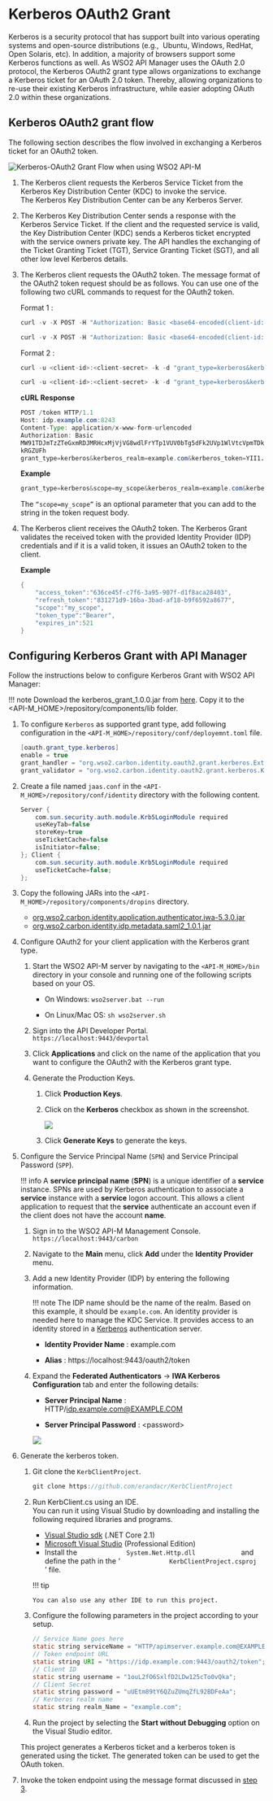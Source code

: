 # Kerberos OAuth2 Grant

Kerberos is a security protocol that has support built into various operating systems and open-source distributions (e.g.,  Ubuntu, Windows, RedHat, Open Solaris, etc). In addition, a majority of browsers support some Kerberos functions as well. As WSO2 API Manager uses the OAuth 2.0 protocol, the Kerberos OAuth2 grant type allows organizations to exchange a Kerberos ticket for an OAuth 2.0 token. Thereby, allowing organizations to re-use their existing Kerberos infrastructure, while easier adopting OAuth 2.0 within these organizations.

## Kerberos OAuth2 grant flow

The following section describes the flow involved in exchanging a Kerberos ticket for an OAuth2 token.

![Kerberos-OAuth2 Grant Flow when using WSO2 API-M]({{base_path}}/assets/img/learn/kerberos-grant-flow.png)

1.  The Kerberos client requests the Kerberos Service Ticket from the Kerberos Key Distribution Center (KDC) to invoke the service.
    The Kerberos Key Distribution Center can be any Kerberos Server.
2.  The Kerberos Key Distribution Center sends a response with the Kerberos Service Ticket.
    If the client and the requested service is valid, the Key Distribution Center (KDC) sends a Kerberos ticket encrypted with the service owners private key. The API handles the exchanging of the Ticket Granting Ticket (TGT), Service Granting Ticket (SGT), and all other low level Kerberos details.
3.  <p id="kerberos-grant-token-request">
    The Kerberos client requests the OAuth2 token.
    The message format of the OAuth2 token request should be as follows.
    You can use one of the following two cURL commands to request for the OAuth2 token.
    </p>
    
    Format 1 :
    
    ``` java tab="Format"
    curl -v -X POST -H "Authorization: Basic <base64-encoded(client-id:client-secret)>" -k -d "grant_type=kerberos&kerberos_realm=<kerberos-realm>&kerberos_token=<kerberos-token>&scope=<scope>" -H "Content-Type:application/x-www-form-urlencoded" https://localhost:8243/token
    ``` 
    
    ``` java tab="Example"
    curl -v -X POST -H "Authorization: Basic <base64-encoded(client-id:client-secret)>" -k -d "grant_type=kerberos&kerberos_realm=example.com&kerberos_token=YII1...&scope=my_scope" -H "Content-Type:application/x-www-form-urlencoded" https://localhost:8243/token
    ```   

    Format 2 :

    ``` java tab="Format"
    curl -u <client-id>:<client-secret> -k -d "grant_type=kerberos&kerberos_realm=<kerberos-realm>&kerberos_token=<kerberos-token>&scope=<scope>" -H "Content-Type:application/x-www-form-urlencoded" https://localhost:8243/token
    ```
    
    ``` java tab="Example"
    curl -u <client-id>:<client-secret> -k -d "grant_type=kerberos&kerberos_realm=example.com&kerberos_token=YII1...&scope=my_scope" -H "Content-Type:application/x-www-form-urlencoded" https://localhost:8243/token
    ```  

    **cURL Response**

    ``` java
    POST /token HTTP/1.1
    Host: idp.example.com:8243
    Content-Type: application/x-www-form-urlencoded
    Authorization: Basic
    MW91TDJmTzZTeGxmRDJMRHcxMjVjVG8wdlFrYTp1VUV0bTg5dFk2UVp1WlVtcVpmTDkyQ
    kRGZUFh
    grant_type=kerberos&kerberos_realm=example.com&kerberos_token=YII1...
    ```

    **Example**

    ``` java
    grant_type=kerberos&scope=my_scope&kerberos_realm=example.com&kerberos_token=YII1...
    ```

    The `“scope=my_scope”` is an optional parameter that you can add to the string in the token request body.

4.  The Kerberos client receives the OAuth2 token.
    The Kerberos Grant validates the received token with the provided Identity Provider (IDP) credentials and if it is a valid token, it issues an OAuth2 token to the client.

    **Example**

    ``` java
    {  
        "access_token":"636ce45f-c7f6-3a95-907f-d1f8aca28403",
        "refresh_token":"831271d9-16ba-3bad-af18-b9f6592a8677",
        "scope":"my_scope",
        "token_type":"Bearer",
        "expires_in":521
    }
    ```

## Configuring Kerberos Grant with API Manager

Follow the instructions below to configure Kerberos Grant with WSO2 API Manager:

!!! note
    Download the kerberos_grant_1.0.0.jar from [here]({{base_path}}/assets/attachments/learn/kerberos-grant-1.0.0.jar). 
    Copy it to the <API-M_HOME>/repository/components/lib folder.


1.  To configure `Kerberos` as supported grant type, add following configuration in the `<API-M_HOME>/repository/conf/deployemnt.toml` file.

    ``` java
    [oauth.grant_type.kerberos]
    enable = true
    grant_handler = "org.wso2.carbon.identity.oauth2.grant.kerberos.ExtendedKerberosGrant"
    grant_validator = "org.wso2.carbon.identity.oauth2.grant.kerberos.KerberosGrantValidator"
    ```

2.  Create a file named `jaas.conf` in the `<API-M_HOME>/repository/conf/identity` directory with the following content.

    ``` java
    Server {
        com.sun.security.auth.module.Krb5LoginModule required
        useKeyTab=false
        storeKey=true
        useTicketCache=false
        isInitiator=false;
    }; Client {
        com.sun.security.auth.module.Krb5LoginModule required
        useTicketCache=false;
    };
    ```

3.  Copy the following JARs into the `<API-M_HOME>/repository/components/dropins` directory.

    - [org.wso2.carbon.identity.application.authenticator.iwa-5.3.0.jar]({{base_path}}/assets/attachments/learn/org.wso2.carbon.identity.application.authenticator.iwa-5.3.0.jar)                       
    - [org.wso2.carbon.identity.idp.metadata.saml2_1.0.1.jar]({{base_path}}/assets/attachments/learn/org.wso2.carbon.identity.idp.metadata.saml2_1.0.1.jar)
4.  Configure OAuth2 for your client application with the Kerberos grant type.

    1.  Start the WSO2 API-M server by navigating to the `<API-M_HOME>/bin` directory in your console and running one of the following scripts based on your OS.

        -   On Windows: `wso2server.bat --run`

        -   On Linux/Mac OS: `sh wso2server.sh`

    2.  Sign into the API Developer Portal. `https://localhost:9443/devportal`

    3.  Click **Applications** and click on the name of the application that you want to configure the OAuth2 with the Kerberos grant type.

    4.  Generate the Production Keys.

        1.  Click **Production Keys**.

        2.  Click on the **Kerberos** checkbox as shown in the screenshot.

            [![]({{base_path}}/assets/img/learn/kerberos-grant-application.png)]({{base_path}}/assets/img/learn/kerberos-grant-application.png)

        3.  Click **Generate Keys** to generate the keys.

5.  Configure the Service Principal Name (`SPN`) and Service Principal Password (`SPP`).

    !!! info
        A **service principal name** (**SPN**) is a unique identifier of a **service** instance. 
        SPNs are used by Kerberos authentication to associate a **service** instance with a **service** logon account. 
        This allows a client application to request that the **service** authenticate an account even if the client does not have the account **name**.


    1.  Sign in to the WSO2 API-M Management Console. `https://localhost:9443/carbon            `

    2.  Navigate to the **Main** menu, click **Add** under the **Identity Provider** menu.

    3.  Add a new Identity Provider (IDP) by entering the following information.

        !!! note
            The IDP name should be the name of the realm. Based on this example, it should be `example.com`. 
            An identity provider is needed here to manage the KDC Service. 
            It provides access to an identity stored in a [Kerberos](http://web.mit.edu/kerberos/) authentication server.


        -   **Identity Provider Name** : example.com

        -   **Alias** : https://localhost:9443/oauth2/token

    4. Expand the **Federated Authenticators** -> **IWA Kerberos Configuration** tab and enter the following details:

        -   **Server Principal Name** : HTTP/idp.example.com@EXAMPLE.COM

        -   **Server Principal Password** : &lt;password&gt;

        [![]({{base_path}}/assets/img/learn/kerberos-grant-idp.png)]({{base_path}}/assets/img/learn/kerberos-grant-idp.png)

5.  Generate the kerberos token.

    1.  Git clone the `KerbClientProject`.

        ``` java
        git clone https://github.com/erandacr/KerbClientProject
        ```

    2.  Run KerbClient.cs using an IDE.  
        You can run it using Visual Studio by downloading and installing the following required libraries and programs.

        -   [Visual Studio
            sdk](https://www.microsoft.com/net/download/visual-studio-sdks)
            (.NET Core 2.1)
        -   [Microsoft Visual
            Studio](https://visualstudio.microsoft.com/downloads/)
            (Professional Edition)
        -   Install the `              System.Net.Http.dll             `
            and define the path in the ‘
            `              KerbClientProject.csproj             ` ’
            file.

        !!! tip
        
            You can also use any other IDE to run this project.
        

    3.  Configure the following parameters in the project according to your setup.

        ``` java
        // Service Name goes here
        static string serviceName = "HTTP/apimserver.example.com@EXAMPLE.COM";
        // Token endpoint URL
        static string URI = "https://idp.example.com:9443/oauth2/token";
        // Client ID
        static string username = "1ouL2fO6SxlfD2LDw125cTo0vQka";
        // Client Secret
        static string password = "uUEtm89tY6QZuZUmqZfL92BDFeAa";
        // Kerberos realm name
        static string realm_Name = "example.com";
        ```

    4.  Run the project by selecting the **Start without Debugging** option on the Visual Studio editor.

    This project generates a Kerberos ticket and a kerberos token is generated using the ticket. 
    The generated token can be used to get the OAuth token.

6.  Invoke the token endpoint using the message format discussed in [step 3](#kerberos-grant-token-request).

